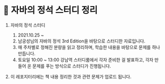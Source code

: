 # 🌱 자바의 정석 스터디 정리 

1. 자바의 정석 스터디 
    1. 2021.10.25 ~ 
    2. 남궁성님의 자바의 정석 3rd Edition을 바탕으로 스터디한 자료입니다.
    3. 매 주차별로 정해진 분량을 읽고 정리하며, 학습한 내용을 바탕으로 문제를 하나 만듭니다.
    4. 토요일 10:00 ~ 13:00 강남역 스터디룸에서 각자 준비한 걸 발표하고, 각자 만들어 온 문제를 푸는 방식으로 스터디가 진행됩니다.

2. 이 레포지터리에는 책 내용 정리한 것과 관련 문제가 업로드 됩니다.